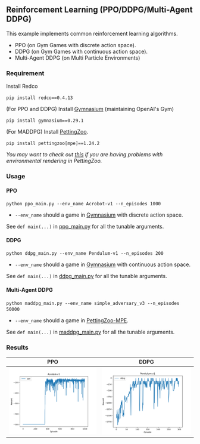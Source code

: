 ## Reinforcement Learning (PPO/DDPG/Multi-Agent DDPG)

This example implements common reinforcement learning algorithms. 
* PPO (on Gym Games with discrete action space).
* DDPG (on Gym Games with continuous action space).
* Multi-Agent DDPG (on Multi Particle Environments)


### Requirement

Install Redco
```shell
pip install redco==0.4.13
```

(For PPO and DDPG) Install [Gymnasium](https://gymnasium.farama.org/index.html) (maintaining OpenAI's Gym)
```shell
pip install gymnasium==0.29.1
```

(For MADDPG) Install [PettingZoo](https://pettingzoo.farama.org/).
```shell
pip install pettingzoo[mpe]==1.24.2
```
*You may want to check out [this](https://stackoverflow.com/questions/71010343/cannot-load-swrast-and-iris-drivers-in-fedora-35/72200748#72200748) if you are having problems with environmental rendering in PettingZoo.*


### Usage

#### PPO
```shell
python ppo_main.py --env_name Acrobot-v1 --n_episodes 1000
```
* `--env_name` should a game in [Gymnasium](https://gymnasium.farama.org/index.html) with discrete action space.

See `def main(...)` in [ppo_main.py](ppo_main.py) for all the tunable arguments. 

#### DDPG
```shell
python ddpg_main.py --env_name Pendulum-v1 --n_episodes 200
```
* `--env_name` should a game in [Gymnasium](https://gymnasium.farama.org/index.html) with continuous action space.

See `def main(...)` in [ddpg_main.py](ddpg_main.py) for all the tunable arguments.

#### Multi-Agent DDPG
```shell
python maddpg_main.py --env_name simple_adversary_v3 --n_episodes 50000
```
* `--env_name` should a game in [PettingZoo-MPE](https://pettingzoo.farama.org/environments/mpe/).

See `def main(...)` in [maddpg_main.py](maddpg_main.py) for all the tunable arguments.

### Results


| PPO                                                               | DDPG                              | 
|-------------------------------------------------------------------|-----------------------------------|
| <img src="results/ppo_acrobot-v1.png" alt="drawing" width="400"/> | <img src="results/ddpg_pendulum-v1.png" alt="drawing" width="400"/> |


